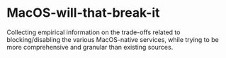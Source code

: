 # MacOS-will-that-break-it
Collecting empirical information on the trade-offs related to blocking/disabling the various MacOS-native services, while trying to be more comprehensive and granular than existing sources.

